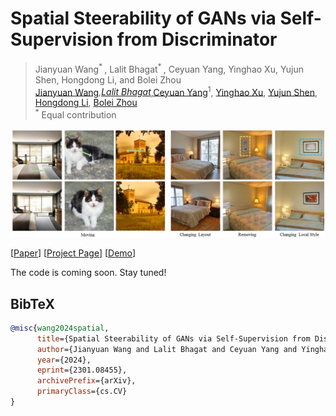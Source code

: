 # Spatial Steerability of GANs via Self-Supervision from Discriminator

> Jianyuan Wang<sup>* </sup>, Lalit Bhagat<sup>* </sup>, Ceyuan Yang, Yinghao Xu, Yujun Shen, Hongdong Li, and Bolei Zhou <br>
> <a href="https://jytime.github.io/" target="_blank">Jianyuan Wang</a><sup>*</sup>,<a href="https://lalitbhagat7.github.io/" target="_blank">Lalit Bhagat</a><sup>*</sup>,<a href="http://ceyuan.me/" target="_blank">Ceyuan Yang</a><sup>1</sup>, <a href="https://justimyhxu.github.io/" target="_blank">Yinghao Xu</a>,
    <a href="http://shenyujun.github.io/" target="_blank">Yujun Shen</a>,
    <a href="http://users.cecs.anu.edu.au/~hongdong/" target="_blank">Hongdong Li</a>,
    <a href="https://boleizhou.github.io/" target="_blank">Bolei Zhou</a>
    <br>
> <sup>*</sup> Equal contribution <br>

![image](./docs/assets/Manipulation.png)

[[Paper](https://arxiv.org/pdf/2301.08455.pdf)]
[[Project Page](https://genforce.github.io/SpatialGAN/)]
[[Demo](https://genforce.github.io/SpatialGAN/)]

The code is coming soon. Stay tuned!


## BibTeX

```bibtex
@misc{wang2024spatial,
      title={Spatial Steerability of GANs via Self-Supervision from Discriminator}, 
      author={Jianyuan Wang and Lalit Bhagat and Ceyuan Yang and Yinghao Xu and Yujun Shen and Hongdong Li and Bolei Zhou},
      year={2024},
      eprint={2301.08455},
      archivePrefix={arXiv},
      primaryClass={cs.CV}
}
```

